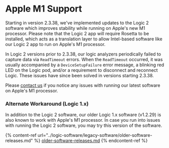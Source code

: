 # Apple M1 Support

Starting in version 2.3.38, we've implemented updates to the Logic 2 software which improves stability while running on Apple's new M1 processor. Please note that the Logic 2 app will require Rosetta to be installed, which acts as a translation layer to allow Intel-based software like our Logic 2 app to run on Apple's M1 processor.

In Logic 2 versions prior to 2.3.38, our logic analyzers periodically failed to capture data via `ReadTimeout` errors. When the `ReadTimeout` occurred, it was usually accompanied by a `DeviceSetupFailure` error message, a blinking red LED on the Logic pod, and/or a requirement to disconnect and reconnect Logic. These issues have since been solved in versions starting 2.3.38.

Please [contact us](https://contact.saleae.com/hc/en-us/requests/new) if you notice any issues with running our latest software on Apple's M1 processor.

### Alternate Workaround (Logic 1.x)

In addition to the Logic 2 software, our older Logic 1.x software (v1.2.29) is also known to work with Apple's M1 processor. In case you run into issues with running the Logic 2 software, you may try this version of the software.

{% content-ref url="../logic-software/legacy-software/older-software-releases.md" %}
[older-software-releases.md](../logic-software/legacy-software/older-software-releases.md)
{% endcontent-ref %}



